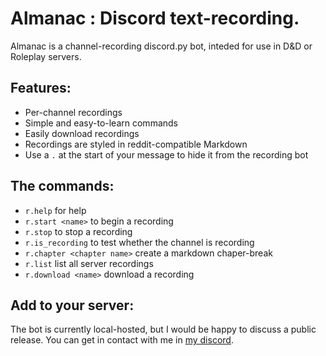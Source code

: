 # <b>Almanac</b> : Discord text-recording.

Almanac is a channel-recording discord.py bot, inteded for use in D&D or Roleplay servers.

## Features:
 - Per-channel recordings
 - Simple and easy-to-learn commands
 - Easily download recordings
 - Recordings are styled in reddit-compatible Markdown
 - Use a `.` at the start of your message to hide it from the recording bot


## The commands:

 - `r.help` for help
 - `r.start <name>` to begin a recording
 - `r.stop` to stop a recording
 - `r.is_recording` to test whether the channel is recording
 - `r.chapter <chapter name>` create a markdown chaper-break
 - `r.list` list all server recordings
 - `r.download <name>` download a recording

## Add to your server:
The bot is currently local-hosted, but I would be happy to discuss a public release. You can get in contact with me in [my discord](https://discord.gg/XjV87YN).
